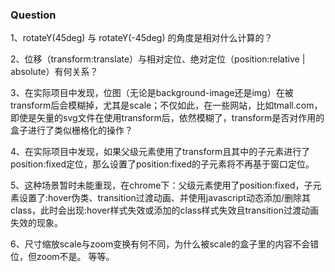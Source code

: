### Question

1、rotateY(45deg) 与 rotateY(-45deg) 的角度是相对什么计算的？

2、位移（transform:translate）与相对定位、绝对定位（position:relative | absolute）有何关系？

3、在实际项目中发现，位图（无论是background-image还是img）在被transform后会模糊掉，尤其是scale；不仅如此，在一些网站，比如tmall.com，即使是矢量的svg文件在使用transform后，依然模糊了，transform是否对作用的盒子进行了类似栅格化的操作？

4、在实际项目中发现，如果父级元素使用了transform且其中的子元素进行了position:fixed定位，那么设置了position:fixed的子元素将不再基于窗口定位。

5、这种场景暂时未能重现，在chrome下：父级元素使用了position:fixed，子元素<a href=".."></a>设置了:hover伪类、transition过渡动画、并使用javascript动态添加/删除其class，此时会出现:hover样式失效或添加的class样式失效且transition过渡动画失效的现象。

6、尺寸缩放scale与zoom变换有何不同，为什么被scale的盒子里的内容不会错位，但zoom不是。
等等。
